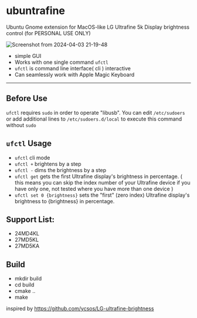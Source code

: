 # ubuntrafine
Ubuntu Gnome extension for MacOS-like LG Ultrafine 5k Display brightness control (for PERSONAL USE ONLY)

![Screenshot from 2024-04-03 21-19-48](https://github.com/hanvv3/ubuntrafine/assets/76027314/c76ec672-de76-4127-a6fe-871e5664460c)

* simple GUI
* Works with one single command `ufctl`
* `ufctl` is command line interface( cli ) interactive
* Can seamlessly work with Apple Magic Keyboard

-----------
## Before Use
`ufctl` requires `sudo` in order to operate "libusb". You can edit `/etc/sudoers` or add additional lines to `/etc/sudoers.d/local` to execute this command without `sudo`

## `ufctl` Usage

- `ufctl` cli mode
- `ufctl +` brightens by a step
- `ufctl -` dims the brightness by a step
- `ufctl get` gets the first Ultrafine display's brightness in percentage. ( this means you can skip the index number of your Ultrafine device if you have only one, not tested where you have more than one device )
- `ufctl set 0 {brightness}` sets the "first" (zero index) Ultrafine display's brightness to {brightness} in percentage.

## Support List:
* 24MD4KL
* 27MD5KL
* 27MD5KA

## Build
* mkdir build
* cd build
* cmake ..
* make







inspired by https://github.com/ycsos/LG-ultrafine-brightness
